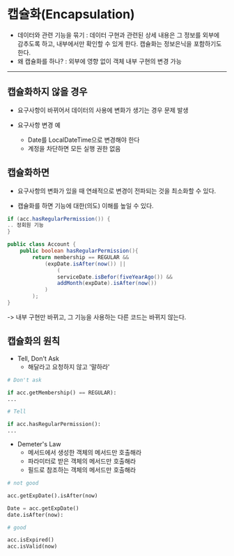 # 캡슐화(Encapsulation)
* 데이터와 관련 기능을 묶기 : 데이터 구현과 관련된 상세 내용은 그 정보를 외부에 감추도록 하고, 내부에서만 확인할 수 있게 한다. 캡슐화는 정보은닉을 포함하기도 한다.
* 왜 캡슐화를 하나? : 외부에 영향 없이 객체 내부 구현의 변경 가능

***

## 캡슐화하지 않을 경우
* 요구사항이 바뀌어서 데이터의 사용에 변화가 생기는 경우 문제 발생


* 요구사항 변경 예
  * Date를 LocalDateTime으로 변경해야 한다
  * 계정을 차단하면 모든 실행 권한 없음


## 캡슐화하면
* 요구사항의 변화가 있을 때 연쇄적으로 변경이 전파되는 것을 최소화할 수 있다.

* 캡슐화를 하면 기능에 대한(의도) 이해를 높일 수 있다.

```java
if (acc.hasRegularPermission()) {
.. 정회원 기능
}
```

```java
public class Account {
    public boolean hasRegularPermission(){
        return membership == REGULAR &&
            (expDate.isAfter(now()) ||
                (
                serviceDate.isBefor(fiveYearAgo()) &&
                addMonth(expDate).isAfter(now())
            )
        );
}
```
-> 내부 구현만 바뀌고, 그 기능을 사용하는 다른 코드는 바뀌지 않는다.

## 캡슐화의 원칙
* Tell, Don't Ask
  * 해달라고 요청하지 않고 '말하라'

```python
# Don't ask

if acc.getMembership() == REGULAR):
...
```

```python
# Tell

if acc.hasRegularPermission():
...

```

* Demeter's Law
  * 메서드에서 생성한 객체의 메서드만 호출해라
  * 파라미터로 받은 객체의 메서드만 호출해라
  * 필드로 참조하는 객체의 메서드만 호출해라

```python
# not good

acc.getExpDate().isAfter(now)

Date = acc.getExpDate()
date.isAfter(now):
```
```python
# good

acc.isExpired()
acc.isValid(now)
```
